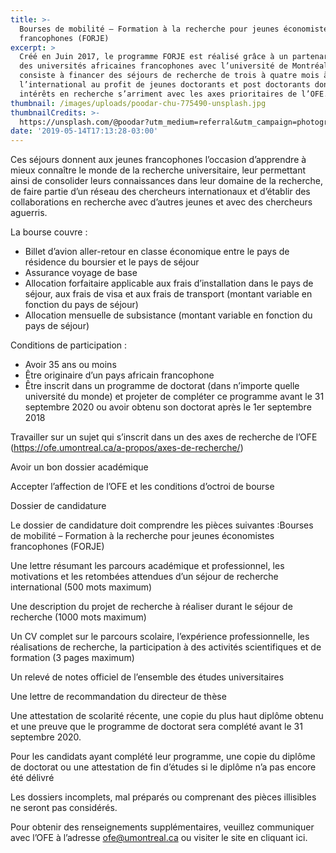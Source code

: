```yaml
---
title: >-
  Bourses de mobilité – Formation à la recherche pour jeunes économistes
  francophones (FORJE)
excerpt: >
  Créé en Juin 2017, le programme FORJE est réalisé grâce à un partenariat avec
  des universités africaines francophones avec l’université de Montréal, il
  consiste à financer des séjours de recherche de trois à quatre mois à
  l’international au profit de jeunes doctorants et post doctorants dont les
  intérêts en recherche s’arriment avec les axes prioritaires de l’OFE. 
thumbnail: /images/uploads/poodar-chu-775490-unsplash.jpg
thumbnailCredits: >-
  https://unsplash.com/@poodar?utm_medium=referral&utm_campaign=photographer-credit&utm_content=creditBadge
date: '2019-05-14T17:13:28-03:00'
---
```

Ces séjours donnent aux jeunes francophones l’occasion d’apprendre à mieux connaître le monde de la recherche universitaire, leur permettant ainsi de consolider leurs connaissances dans leur domaine de la recherche, de faire partie d’un réseau des chercheurs internationaux et d’établir des collaborations en recherche avec d’autres jeunes et avec des chercheurs aguerris.

La bourse couvre : 

* Billet d’avion aller-retour en classe économique entre le pays de résidence du boursier et le pays de séjour
* Assurance voyage de base
* Allocation forfaitaire applicable aux frais d’installation dans le pays de séjour, aux frais de visa et aux frais de transport (montant variable en fonction du pays de séjour)
* Allocation mensuelle de subsistance (montant variable en fonction du pays de séjour)

Conditions de participation :

* Avoir 35 ans ou moins
* Être originaire d’un pays africain francophone
* Être inscrit dans un programme de doctorat (dans n’importe quelle université du monde) et projeter de compléter ce programme avant le 31 septembre 2020 ou avoir obtenu son doctorat après le 1er septembre 2018

Travailler sur un sujet qui s’inscrit dans un des axes de recherche de l’OFE (<https://ofe.umontreal.ca/a-propos/axes-de-recherche/>)

Avoir un bon dossier académique

Accepter l’affection de l’OFE et les conditions d’octroi de bourse

Dossier de candidature

Le dossier de candidature doit comprendre les pièces suivantes :Bourses de mobilité – Formation à la recherche pour jeunes économistes francophones (FORJE) 

Une lettre résumant les parcours académique et professionnel, les motivations et les retombées attendues d’un séjour de recherche international (500 mots maximum)

Une description du projet de recherche à réaliser durant le séjour de recherche (1000 mots maximum)

Un CV complet sur le parcours scolaire, l’expérience professionnelle, les réalisations de recherche, la participation à des activités scientifiques et de formation (3 pages maximum)

Un relevé de notes officiel de l’ensemble des études universitaires

Une lettre de recommandation du directeur de thèse

Une attestation de scolarité récente, une copie du plus haut diplôme obtenu et une preuve que le programme de doctorat sera complété avant le 31 septembre 2020.

Pour les candidats ayant complété leur programme, une copie du diplôme de doctorat ou une attestation de fin d’études si le diplôme n’a pas encore été délivré

Les dossiers incomplets, mal préparés ou comprenant des pièces illisibles ne seront pas considérés.

Pour obtenir des renseignements supplémentaires, veuillez communiquer avec l’OFE à l’adresse ofe@umontreal.ca ou visiter le site en cliquant ici.
